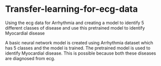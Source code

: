 # Transfer-learning-for-ecg-data
Using the ecg data for Arrhythmia and creating a model to identify 5 different classes of disease and use this  pretrained model to identify  Myocardial disease

A basic neural network model is created using Arrhythmia dataset which has 5 classes and the model is trained. The pretrained model is used to identify Myocardial disease. This is possible because both these diseases are diagnosed from ecg.
